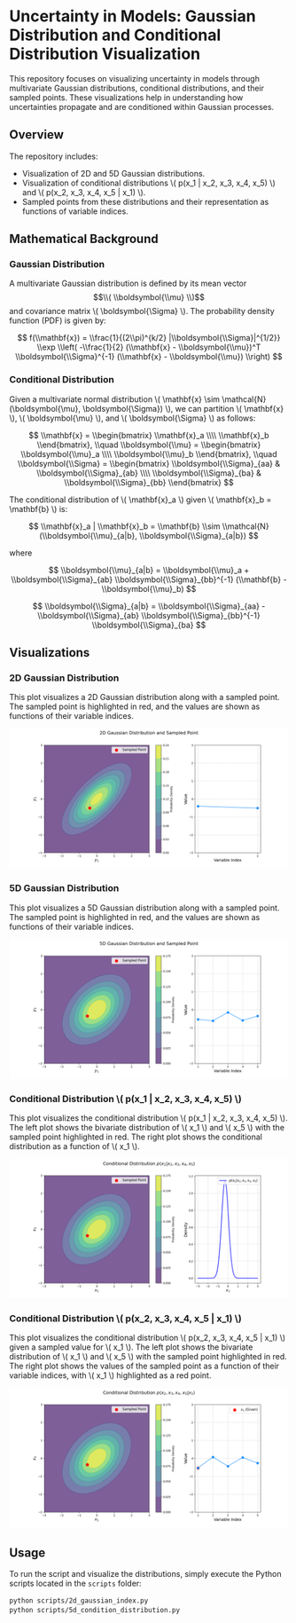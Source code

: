 # Uncertainty in Models: Gaussian Distribution and Conditional Distribution Visualization

This repository focuses on visualizing uncertainty in models through multivariate Gaussian distributions, conditional distributions, and their sampled points. These visualizations help in understanding how uncertainties propagate and are conditioned within Gaussian processes.

## Overview

The repository includes:
- Visualization of 2D and 5D Gaussian distributions.
- Visualization of conditional distributions \\( p(x_1 | x_2, x_3, x_4, x_5) \\) and \\( p(x_2, x_3, x_4, x_5 | x_1) \\).
- Sampled points from these distributions and their representation as functions of variable indices.

## Mathematical Background

### Gaussian Distribution

A multivariate Gaussian distribution is defined by its mean vector $$\\( \\boldsymbol{\\mu} \\)$$ and covariance matrix \\( \\boldsymbol{\\Sigma} \\). The probability density function (PDF) is given by:


$$
f(\\mathbf{x}) = \\frac{1}{(2\\pi)^{k/2} |\\boldsymbol{\\Sigma}|^{1/2}} \\exp \\left( -\\frac{1}{2} (\\mathbf{x} - \\boldsymbol{\\mu})^T \\boldsymbol{\\Sigma}^{-1} (\\mathbf{x} - \\boldsymbol{\\mu}) \\right)
$$

### Conditional Distribution

Given a multivariate normal distribution \\( \\mathbf{x} \\sim \\mathcal{N}(\\boldsymbol{\\mu}, \\boldsymbol{\\Sigma}) \\), we can partition \\( \\mathbf{x} \\), \\( \\boldsymbol{\\mu} \\), and \\( \\boldsymbol{\\Sigma} \\) as follows:

$$
\\mathbf{x} = \\begin{bmatrix} 
\\mathbf{x}_a \\\\ 
\\mathbf{x}_b 
\\end{bmatrix}, \\quad 
\\boldsymbol{\\mu} = \\begin{bmatrix} 
\\boldsymbol{\\mu}_a \\\\ 
\\boldsymbol{\\mu}_b 
\\end{bmatrix}, \\quad 
\\boldsymbol{\\Sigma} = \\begin{bmatrix} 
\\boldsymbol{\\Sigma}_{aa} & \\boldsymbol{\\Sigma}_{ab} \\\\ 
\\boldsymbol{\\Sigma}_{ba} & \\boldsymbol{\\Sigma}_{bb} 
\\end{bmatrix}
$$

The conditional distribution of \\( \\mathbf{x}_a \\) given \\( \\mathbf{x}_b = \\mathbf{b} \\) is:

$$
\\mathbf{x}_a | \\mathbf{x}_b = \\mathbf{b} \\sim \\mathcal{N}(\\boldsymbol{\\mu}_{a|b}, \\boldsymbol{\\Sigma}_{a|b})
$$

where

$$
\\boldsymbol{\\mu}_{a|b} = \\boldsymbol{\\mu}_a + \\boldsymbol{\\Sigma}_{ab} \\boldsymbol{\\Sigma}_{bb}^{-1} (\\mathbf{b} - \\boldsymbol{\\mu}_b)
$$

$$
\\boldsymbol{\\Sigma}_{a|b} = \\boldsymbol{\\Sigma}_{aa} - \\boldsymbol{\\Sigma}_{ab} \\boldsymbol{\\Sigma}_{bb}^{-1} \\boldsymbol{\\Sigma}_{ba}
$$

## Visualizations

### 2D Gaussian Distribution

This plot visualizes a 2D Gaussian distribution along with a sampled point. The sampled point is highlighted in red, and the values are shown as functions of their variable indices.

![2D Gaussian Distribution](uim/assets/2d_gaussian_index.png)

### 5D Gaussian Distribution

This plot visualizes a 5D Gaussian distribution along with a sampled point. The sampled point is highlighted in red, and the values are shown as functions of their variable indices.

![5D Gaussian Distribution](uim/assets/5d_gaussian_index.png)

### Conditional Distribution \\( p(x_1 | x_2, x_3, x_4, x_5) \\)

This plot visualizes the conditional distribution \\( p(x_1 | x_2, x_3, x_4, x_5) \\). The left plot shows the bivariate distribution of \\( x_1 \\) and \\( x_5 \\) with the sampled point highlighted in red. The right plot shows the conditional distribution as a function of \\( x_1 \\).

![Conditional Distribution \\( p(x_1 | x_2, x_3, x_4, x_5) \\)](uim/assets/conditional_distribution.png)

### Conditional Distribution \\( p(x_2, x_3, x_4, x_5 | x_1) \\)

This plot visualizes the conditional distribution \\( p(x_2, x_3, x_4, x_5 | x_1) \\) given a sampled value for \\( x_1 \\). The left plot shows the bivariate distribution of \\( x_1 \\) and \\( x_5 \\) with the sampled point highlighted in red. The right plot shows the values of the sampled point as a function of their variable indices, with \\( x_1 \\) highlighted as a red point.

![Conditional Distribution \\( p(x_2, x_3, x_4, x_5 | x_1) \\)](uim/assets/conditional_distribution_index.png)

## Usage

To run the script and visualize the distributions, simply execute the Python scripts located in the `scripts` folder:

```bash
python scripts/2d_gaussian_index.py
python scripts/5d_condition_distribution.py